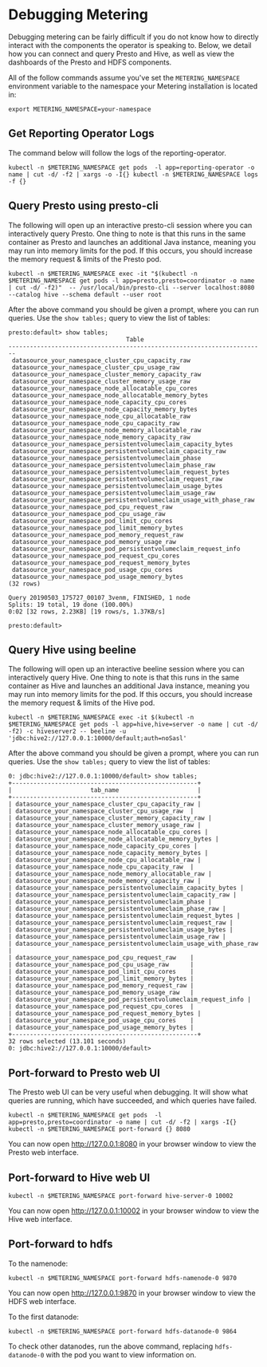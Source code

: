 # Debugging Metering

Debugging metering can be fairly difficult if you do not know how to directly interact with the components the operator is speaking to.
Below, we detail how you can connect and query Presto and Hive, as well as view the dashboards of the Presto and HDFS components.

All of the follow commands assume you've set the `METERING_NAMESPACE` environment variable to the namespace your Metering installation is located in:

```
export METERING_NAMESPACE=your-namespace
```

## Get Reporting Operator Logs

The command below will follow the logs of the reporting-operator.

```
kubectl -n $METERING_NAMESPACE get pods  -l app=reporting-operator -o name | cut -d/ -f2 | xargs -o -I{} kubectl -n $METERING_NAMESPACE logs -f {}
```

## Query Presto using presto-cli

The following will open up an interactive presto-cli session where you can interactively query Presto. One thing to note is that this runs in the same container as Presto and launches an additional Java instance, meaning you may run into memory limits for the pod. If this occurs, you should increase the memory request & limits of the Presto pod.

```
kubectl -n $METERING_NAMESPACE exec -it "$(kubectl -n $METERING_NAMESPACE get pods -l app=presto,presto=coordinator -o name | cut -d/ -f2)"  -- /usr/local/bin/presto-cli --server localhost:8080 --catalog hive --schema default --user root
```

After the above command you should be given a prompt, where you can run queries. Use the `show tables;` query to view the list of tables:

```
presto:default> show tables;
                                 Table
------------------------------------------------------------------------
 datasource_your_namespace_cluster_cpu_capacity_raw
 datasource_your_namespace_cluster_cpu_usage_raw
 datasource_your_namespace_cluster_memory_capacity_raw
 datasource_your_namespace_cluster_memory_usage_raw
 datasource_your_namespace_node_allocatable_cpu_cores
 datasource_your_namespace_node_allocatable_memory_bytes
 datasource_your_namespace_node_capacity_cpu_cores
 datasource_your_namespace_node_capacity_memory_bytes
 datasource_your_namespace_node_cpu_allocatable_raw
 datasource_your_namespace_node_cpu_capacity_raw
 datasource_your_namespace_node_memory_allocatable_raw
 datasource_your_namespace_node_memory_capacity_raw
 datasource_your_namespace_persistentvolumeclaim_capacity_bytes
 datasource_your_namespace_persistentvolumeclaim_capacity_raw
 datasource_your_namespace_persistentvolumeclaim_phase
 datasource_your_namespace_persistentvolumeclaim_phase_raw
 datasource_your_namespace_persistentvolumeclaim_request_bytes
 datasource_your_namespace_persistentvolumeclaim_request_raw
 datasource_your_namespace_persistentvolumeclaim_usage_bytes
 datasource_your_namespace_persistentvolumeclaim_usage_raw
 datasource_your_namespace_persistentvolumeclaim_usage_with_phase_raw
 datasource_your_namespace_pod_cpu_request_raw
 datasource_your_namespace_pod_cpu_usage_raw
 datasource_your_namespace_pod_limit_cpu_cores
 datasource_your_namespace_pod_limit_memory_bytes
 datasource_your_namespace_pod_memory_request_raw
 datasource_your_namespace_pod_memory_usage_raw
 datasource_your_namespace_pod_persistentvolumeclaim_request_info
 datasource_your_namespace_pod_request_cpu_cores
 datasource_your_namespace_pod_request_memory_bytes
 datasource_your_namespace_pod_usage_cpu_cores
 datasource_your_namespace_pod_usage_memory_bytes
(32 rows)

Query 20190503_175727_00107_3venm, FINISHED, 1 node
Splits: 19 total, 19 done (100.00%)
0:02 [32 rows, 2.23KB] [19 rows/s, 1.37KB/s]

presto:default>
```

## Query Hive using beeline

The following will open up an interactive beeline session where you can interactively query Hive. One thing to note is that this runs in the same container as Hive and launches an additional Java instance, meaning you may run into memory limits for the pod. If this occurs, you should increase the memory request & limits of the Hive pod.

```
kubectl -n $METERING_NAMESPACE exec -it $(kubectl -n $METERING_NAMESPACE get pods -l app=hive,hive=server -o name | cut -d/ -f2) -c hiveserver2 -- beeline -u 'jdbc:hive2://127.0.0.1:10000/default;auth=noSasl'
```

After the above command you should be given a prompt, where you can run queries. Use the `show tables;` query to view the list of tables:

```
0: jdbc:hive2://127.0.0.1:10000/default> show tables;
+----------------------------------------------------+
|                      tab_name                      |
+----------------------------------------------------+
| datasource_your_namespace_cluster_cpu_capacity_raw |
| datasource_your_namespace_cluster_cpu_usage_raw  |
| datasource_your_namespace_cluster_memory_capacity_raw |
| datasource_your_namespace_cluster_memory_usage_raw |
| datasource_your_namespace_node_allocatable_cpu_cores |
| datasource_your_namespace_node_allocatable_memory_bytes |
| datasource_your_namespace_node_capacity_cpu_cores |
| datasource_your_namespace_node_capacity_memory_bytes |
| datasource_your_namespace_node_cpu_allocatable_raw |
| datasource_your_namespace_node_cpu_capacity_raw  |
| datasource_your_namespace_node_memory_allocatable_raw |
| datasource_your_namespace_node_memory_capacity_raw |
| datasource_your_namespace_persistentvolumeclaim_capacity_bytes |
| datasource_your_namespace_persistentvolumeclaim_capacity_raw |
| datasource_your_namespace_persistentvolumeclaim_phase |
| datasource_your_namespace_persistentvolumeclaim_phase_raw |
| datasource_your_namespace_persistentvolumeclaim_request_bytes |
| datasource_your_namespace_persistentvolumeclaim_request_raw |
| datasource_your_namespace_persistentvolumeclaim_usage_bytes |
| datasource_your_namespace_persistentvolumeclaim_usage_raw |
| datasource_your_namespace_persistentvolumeclaim_usage_with_phase_raw |
| datasource_your_namespace_pod_cpu_request_raw    |
| datasource_your_namespace_pod_cpu_usage_raw      |
| datasource_your_namespace_pod_limit_cpu_cores    |
| datasource_your_namespace_pod_limit_memory_bytes |
| datasource_your_namespace_pod_memory_request_raw |
| datasource_your_namespace_pod_memory_usage_raw   |
| datasource_your_namespace_pod_persistentvolumeclaim_request_info |
| datasource_your_namespace_pod_request_cpu_cores  |
| datasource_your_namespace_pod_request_memory_bytes |
| datasource_your_namespace_pod_usage_cpu_cores    |
| datasource_your_namespace_pod_usage_memory_bytes |
+----------------------------------------------------+
32 rows selected (13.101 seconds)
0: jdbc:hive2://127.0.0.1:10000/default>
```

## Port-forward to Presto web UI

The Presto web UI can be very useful when debugging.
It will show what queries are running, which have succeeded, and which queries have failed.

```
kubectl -n $METERING_NAMESPACE get pods  -l app=presto,presto=coordinator -o name | cut -d/ -f2 | xargs -I{} kubectl -n $METERING_NAMESPACE port-forward {} 8080
```

You can now open http://127.0.0.1:8080 in your browser window to view the Presto web interface.

## Port-forward to Hive web UI

```
kubectl -n $METERING_NAMESPACE port-forward hive-server-0 10002
```

You can now open http://127.0.0.1:10002 in your browser window to view the Hive web interface.


## Port-forward to hdfs

To the namenode:

```
kubectl -n $METERING_NAMESPACE port-forward hdfs-namenode-0 9870
```

You can now open http://127.0.0.1:9870 in your browser window to view the HDFS web interface.


To the first datanode:

```
kubectl -n $METERING_NAMESPACE port-forward hdfs-datanode-0 9864
```

To check other datanodes, run the above command, replacing `hdfs-datanode-0` with the pod you want to view information on.
